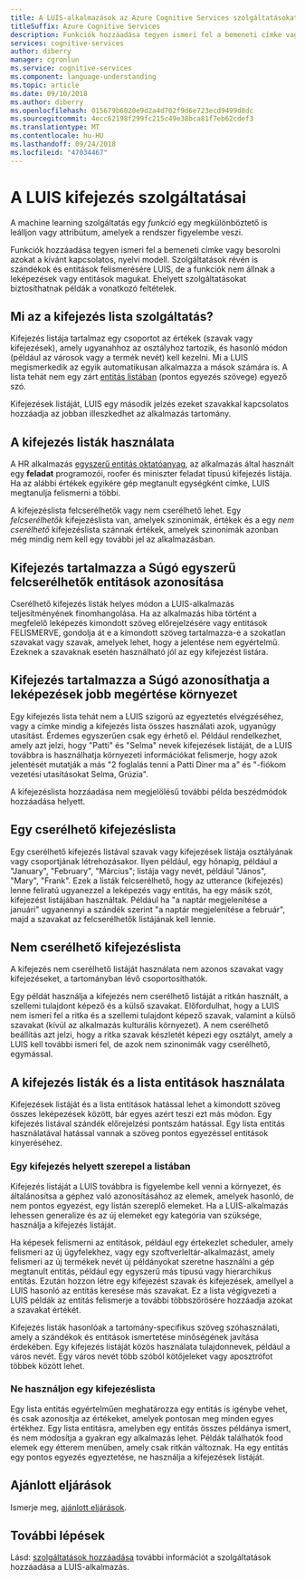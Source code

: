```yaml
---
title: A LUIS-alkalmazások az Azure Cognitive Services szolgáltatásokat
titleSuffix: Azure Cognitive Services
description: Funkciók hozzáadása tegyen ismeri fel a bemeneti címke vagy besorolni azokat a kívánt kapcsolatos, nyelvi modell. Szolgáltatások révén a LUIS egyaránt szándékok és entitások felismerésére.
services: cognitive-services
author: diberry
manager: cgronlun
ms.service: cognitive-services
ms.component: language-understanding
ms.topic: article
ms.date: 09/10/2018
ms.author: diberry
ms.openlocfilehash: 015679b6020e9d2a4d702f9d6e723ecd9499d8dc
ms.sourcegitcommit: 4ecc62198f299fc215c49e38bca81f7eb62cdef3
ms.translationtype: MT
ms.contentlocale: hu-HU
ms.lasthandoff: 09/24/2018
ms.locfileid: "47034467"
---
```

# <a name="phrase-list-features-in-luis"></a>A LUIS kifejezés szolgáltatásai

A machine learning szolgáltatás egy *funkció* egy megkülönböztető is leálljon vagy attribútum, amelyek a rendszer figyelembe veszi. 

Funkciók hozzáadása tegyen ismeri fel a bemeneti címke vagy besorolni azokat a kívánt kapcsolatos, nyelvi modell. Szolgáltatások révén is szándékok és entitások felismerésére LUIS, de a funkciók nem állnak a leképezések vagy entitások magukat. Ehelyett szolgáltatásokat biztosíthatnak példák a vonatkozó feltételek.  

## <a name="what-is-a-phrase-list-feature"></a>Mi az a kifejezés lista szolgáltatás?
Kifejezés listája tartalmaz egy csoportot az értékek (szavak vagy kifejezések), amely ugyanahhoz az osztályhoz tartozik, és hasonló módon (például az városok vagy a termék nevét) kell kezelni. Mi a LUIS megismerkedik az egyik automatikusan alkalmazza a mások számára is. A lista tehát nem egy zárt [entitás listában](luis-concept-entity-types.md#types-of-entities) (pontos egyezés szövege) egyező szó.

Kifejezések listáját, LUIS egy második jelzés ezeket szavakkal kapcsolatos hozzáadja az jobban illeszkedhet az alkalmazás tartomány.

## <a name="how-to-use-phrase-lists"></a>A kifejezés listák használata
A HR alkalmazás [egyszerű entitás oktatóanyag](luis-quickstart-primary-and-secondary-data.md), az alkalmazás által használt egy **feladat** programozói, roofer és miniszter feladat típusú kifejezés listája. Ha az alábbi értékek egyikére gép megtanult egységként címke, LUIS megtanulja felismerni a többi. 

A kifejezéslista felcserélhetők vagy nem cserélhető lehet. Egy *felcserélhetők* kifejezéslista van, amelyek szinonimák, értékek és a egy *nem cserélhető* kifejezéslista szánnak értékek, amelyek szinonimák azonban még mindig nem kell egy további jel az alkalmazásban. 

<a name="phrase-lists-help-identify-simple-exchangeable-entities"></a>
## <a name="phrase-lists-help-identify-simple-interchangeable-entities"></a>Kifejezés tartalmazza a Súgó egyszerű felcserélhetők entitások azonosítása
Cserélhető kifejezés listák helyes módon a LUIS-alkalmazás teljesítményének finomhangolása. Ha az alkalmazás hiba történt a megfelelő leképezés kimondott szöveg előrejelzésére vagy entitások FELISMERVE, gondolja át e a kimondott szöveg tartalmazza-e a szokatlan szavakat vagy szavak, amelyek lehet, hogy a jelentése nem egyértelmű. Ezeknek a szavaknak esetén használható jól az egy kifejezést listára.

## <a name="phrase-lists-help-identify-intents-by-better-understanding-context"></a>Kifejezés tartalmazza a Súgó azonosíthatja a leképezések jobb megértése környezet
Egy kifejezés lista tehát nem a LUIS szigorú az egyeztetés elvégzéséhez, vagy a címke mindig a kifejezés lista összes használati azok, ugyanúgy utasítást. Érdemes egyszerűen csak egy érhető el. Például rendelkezhet, amely azt jelzi, hogy "Patti" és "Selma" nevek kifejezések listáját, de a LUIS továbbra is használhatja környezeti információkat felismerje, hogy azok jelentését mutatják a más "2 foglalás tenni a Patti Diner ma a" és "-fiókom vezetési utasításokat Selma, Grúzia". 

A kifejezéslista hozzáadása nem megjelölésű további példa beszédmódok hozzáadása helyett. 

## <a name="an-interchangeable-phrase-list"></a>Egy cserélhető kifejezéslista
Egy cserélhető kifejezés listával szavak vagy kifejezések listája osztályának vagy csoportjának létrehozásakor. Ilyen például, egy hónapig, például a "January", "February", "Március"; listája vagy nevét, például "János", "Mary", "Frank".  Ezek a listák felcserélhető, hogy az utterance (kifejezés) lenne feliratú ugyanezzel a leképezés vagy entitás, ha egy másik szót, kifejezést listájában használtak. Például ha "a naptár megjelenítése a januári" ugyanennyi a szándék szerint "a naptár megjelenítése a február", majd a szavakat az felcserélhetők listájának kell lennie. 

## <a name="a-non-interchangeable-phrase-list"></a>Nem cserélhető kifejezéslista
A kifejezés nem cserélhető listáját használata nem azonos szavakat vagy kifejezéseket, a tartományban lévő csoportosíthatók. 

Egy példát használja a kifejezés nem cserélhető listáját a ritkán használt, a szellemi tulajdont képező és a külső szavakat. Előfordulhat, hogy a LUIS nem ismeri fel a ritka és a szellemi tulajdont képező szavak, valamint a külső szavakat (kívül az alkalmazás kulturális környezet). A nem cserélhető beállítás azt jelzi, hogy a ritka szavak készletét képezi egy osztályt, amely a LUIS kell további ismeri fel, de azok nem szinonimák vagy cserélhető, egymással.

## <a name="when-to-use-phrase-lists-versus-list-entities"></a>A kifejezés listák és a lista entitások használata
Kifejezések listáját és a lista entitások hatással lehet a kimondott szöveg összes leképezések között, bár egyes azért teszi ezt más módon. Egy kifejezés listával szándék előrejelzési pontszám hatással. Egy lista entitás használatával hatással vannak a szöveg pontos egyezéssel entitások kinyeréséhez. 

### <a name="use-a-phrase-list"></a>Egy kifejezés helyett szerepel a listában
Kifejezés listáját a LUIS továbbra is figyelembe kell venni a környezet, és általánosítsa a géphez való azonosításához az elemek, amelyek hasonló, de nem pontos egyezést, egy listán szereplő elemeket. Ha a LUIS-alkalmazás lehessen generalize és az új elemeket egy kategória van szüksége, használja a kifejezés listáját. 

Ha képesek felismerni az entitások, például egy értekezlet scheduler, amely felismeri az új ügyfelekhez, vagy egy szoftverleltár-alkalmazást, amely felismeri az új termékek nevét új példányokat szeretne használni a gép megtanult entitás, például egy egyszerű más típusú vagy hierarchikus entitás. Ezután hozzon létre egy kifejezést szavak és kifejezések, amellyel a LUIS hasonló az entitás keresése más szavakat. Ez a lista végigvezeti a LUIS példák az entitás felismerje a további többszörösére hozzáadja azokat a szavakat értékét. 

Kifejezés listák hasonlóak a tartomány-specifikus szöveg szóhasználati, amely a szándékok és entitások ismertetése minőségének javítása érdekében. Egy kifejezés listáját közös használata tulajdonnevek, például a város nevét. Egy város nevét több szóból kötőjeleket vagy aposztrófot többek között lehet.
 
### <a name="dont-use-a-phrase-list"></a>Ne használjon egy kifejezéslista 
Egy lista entitás egyértelműen meghatározza egy entitás is igénybe vehet, és csak azonosítja az értékeket, amelyek pontosan meg minden egyes értékhez. Egy lista entitásra, amelyben egy entitás összes példánya ismert, és nem módosítja a gyakran egy alkalmazás lehet. Példák találhatók food elemek egy étterem menüben, amely csak ritkán változnak. Ha egy entitás egy pontos egyezés egyeztetése, ne használja a kifejezések listáját. 

## <a name="best-practices"></a>Ajánlott eljárások
Ismerje meg, [ajánlott eljárások](luis-concept-best-practices.md).

## <a name="next-steps"></a>További lépések

Lásd: [szolgáltatások hozzáadása](luis-how-to-add-features.md) további információt a szolgáltatások hozzáadása a LUIS-alkalmazás.
